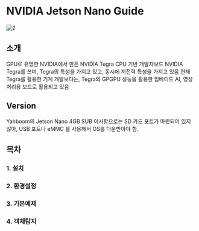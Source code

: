 # NVIDIA Jetson Nano Guide

![2](https://user-images.githubusercontent.com/64456822/213086177-6c338af0-1db8-45fb-8965-37515f4258d3.JPG)

## 소개

GPU로 유명한 NVIDIA에서 만든 NVIDIA Tegra CPU 기반 개발자보드
NVIDIA Tegra를 쓰며,  Tegra의 특성을 가지고 있고, 동시에 저전력 특성을 가지고 있음
현재 Tegra를 활용한 기계 개발보다는, Tegra의 GPGPU 성능을 활용한 임베디드 AI, 영상처리용 보드로 활용되고 있음

## Version

Yahboom의 Jetson Nano 4GB SUB
이사항으로는 SD 카드 포트가 마련되어 있지 않아, USB 포트나 eMMC 를 사용해서 OS를 다운받아야 함.

## 목차
### 1. [설치](https://github.com/nsj5068/MCUBoard/blob/main/Jetson%20Nano/1.%EC%84%A4%EC%B9%98.md)
### 2. 환경설정
### 3. 기본예제
### 4. 객체탐지
